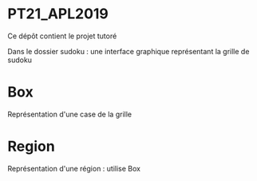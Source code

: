 # PT21_APL2019

Ce dépôt contient le projet tutoré

Dans le dossier sudoku : une interface graphique représentant la grille de sudoku

# Box

Représentation d'une case de la grille

# Region

Représentation d'une région : utilise Box
